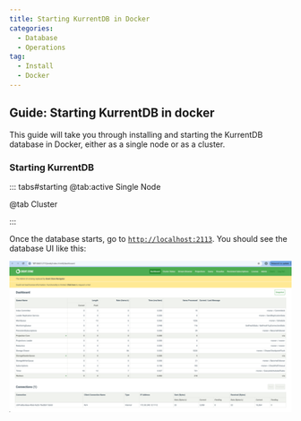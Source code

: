 ```yaml
---
title: Starting KurrentDB in Docker
categories:
  - Database
  - Operations
tag:
  - Install
  - Docker
---
```



## Guide: Starting KurrentDB in docker

This guide will take you through installing and starting the KurrentDB database in Docker, either as a single node or as a cluster.
<!-- more -->

<!-- @include: ../snippets/start_KurrentDB.snippet.md#requirements -->

### Starting KurrentDB

:::  tabs#starting
@tab:active Single Node
<!-- @include: ../snippets/start_KurrentDB.snippet.md#singlenode -->

@tab Cluster
<!-- @include: ../snippets/start_KurrentDB.snippet.md#cluster -->
:::

Once the database starts, go to [`http://localhost:2113`](http://localhost:2113). You should see the database UI like this:

![Screenshot](images/eventstore_screenshot.png "Database UI screenshot")